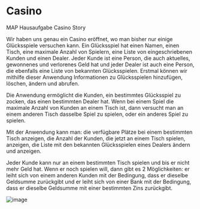 # Casino
MAP Hausaufgabe
Casino Story


Wir haben uns genau ein Casino eröffnet, wo man bisher nur einige Glücksspiele versuchen kann. Ein Glücksspiel hat einen Namen, einen Tisch, eine maximale Anzahl von Spielern, eine Liste von eingeschriebenen Kunden und einen Dealer. Jeder Kunde ist eine Person, die auch aktuelles, gewonnenes und verlorenes Geld hat und jeder Dealer ist auch eine Person, die ebenfalls eine Liste von bekannten Glücksspielen. Erstmal können wir mithilfe dieser Anwendung Informationen zu Glücksspielen hinzufügen, löschen, ändern und abrufen.

Die Anwendung ermöglicht die Kunden, ein bestimmtes Glücksspiel zu zocken, das einen bestimmten Dealer hat. Wenn bei einem Spiel die maximale Anzahl von Kunden an einem Tisch ist, dann versucht man an einem anderen Tisch dasselbe Spiel zu spielen, oder ein anderes Spiel zu spielen.

Mit der Anwendung kann man:
die verfügbare Plätze bei einem bestimmten Tisch anzeigen,
die Anzahl der Kunden, die jetzt an einem Tisch spielen, anzeigen,
die Liste mit den bekannten Glücksspielen eines Dealers ändern und anzeigen.

Jeder Kunde kann nur an einem bestimmten Tisch spielen und bis er nicht mehr Geld hat. Wenn er noch spielen will, dann gibt es 2 Möglichkeiten:
er leiht sich von einem anderen Kunden mit der Bedingung, dass er dieselbe Geldsumme zurückgibt und
er leiht sich von einer Bank mit der Bedingung, dass er dieselbe Geldsumme mit einer bestimmten Zins zurückgibt.


![image](https://user-images.githubusercontent.com/57799203/197743449-1b3ecd8c-4f6a-4103-b573-043ce2a4eb07.png)



